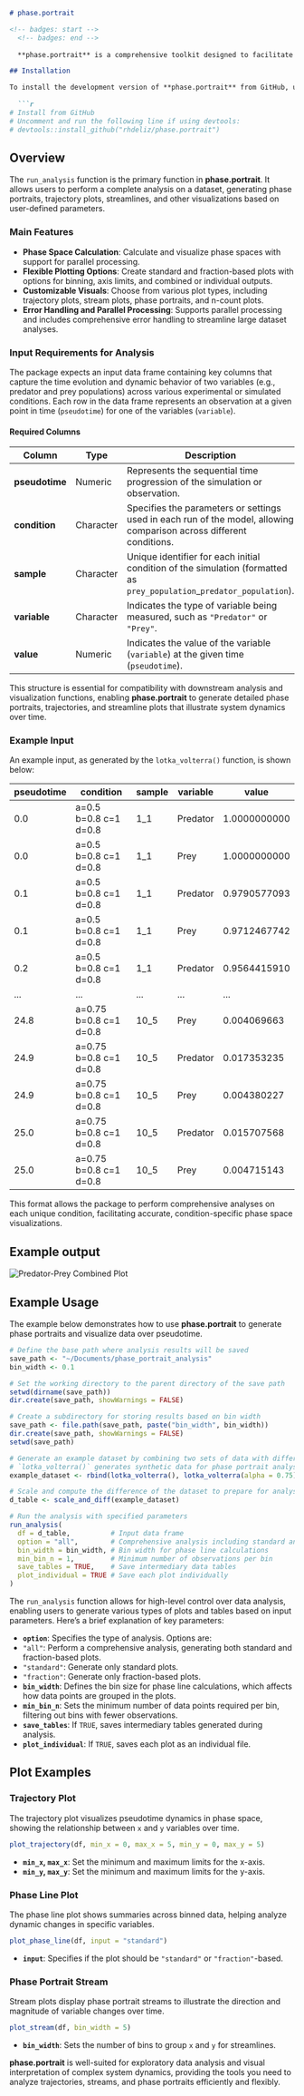 ```markdown
# phase.portrait

<!-- badges: start -->
  <!-- badges: end -->
  
  **phase.portrait** is a comprehensive toolkit designed to facilitate the analysis and visualization of phase space dynamics. This package is ideal for exploring complex systems through phase portraits, trajectories, and streamlines, providing flexible options for both standard and fraction-based data representations. With **phase.portrait**, you can create detailed phase plots, analyze variable relationships over pseudotime, and produce insightful visual summaries through customizable options for binning, parallel processing, and saving.

## Installation

To install the development version of **phase.portrait** from GitHub, use the following command:
  
  ```r
# Install from GitHub
# Uncomment and run the following line if using devtools:
# devtools::install_github("rhdeliz/phase.portrait")
```

## Overview

The `run_analysis` function is the primary function in **phase.portrait**. It allows users to perform a complete analysis on a dataset, generating phase portraits, trajectory plots, streamlines, and other visualizations based on user-defined parameters.

### Main Features

- **Phase Space Calculation**: Calculate and visualize phase spaces with support for parallel processing.
- **Flexible Plotting Options**: Create standard and fraction-based plots with options for binning, axis limits, and combined or individual outputs.
- **Customizable Visuals**: Choose from various plot types, including trajectory plots, stream plots, phase portraits, and n-count plots.
- **Error Handling and Parallel Processing**: Supports parallel processing and includes comprehensive error handling to streamline large dataset analyses.

### Input Requirements for Analysis

The package expects an input data frame containing key columns that capture the time evolution and dynamic behavior of two variables (e.g., predator and prey populations) across various experimental or simulated conditions. Each row in the data frame represents an observation at a given point in time (`pseudotime`) for one of the variables (`variable`).

#### Required Columns

| Column      | Type       | Description                                                                                 |
  |-------------|------------|---------------------------------------------------------------------------------------------|
  | **pseudotime** | Numeric    | Represents the sequential time progression of the simulation or observation.                 |
  | **condition** | Character  | Specifies the parameters or settings used in each run of the model, allowing comparison across different conditions. |
  | **sample**    | Character  | Unique identifier for each initial condition of the simulation (formatted as `prey_population`_`predator_population`). |
  | **variable**  | Character  | Indicates the type of variable being measured, such as `"Predator"` or `"Prey"`.               |
  | **value**     | Numeric    | Indicates the value of the variable (`variable`) at the given time (`pseudotime`).            |
  
  This structure is essential for compatibility with downstream analysis and visualization functions, enabling **phase.portrait** to generate detailed phase portraits, trajectories, and streamline plots that illustrate system dynamics over time.

### Example Input

An example input, as generated by the `lotka_volterra()` function, is shown below:
  
  | pseudotime | condition               | sample | variable | value          |
  |------------|-------------------------|--------|----------|----------------|
  | 0.0        | a=0.5 b=0.8 c=1 d=0.8   | 1_1    | Predator | 1.0000000000   |
  | 0.0        | a=0.5 b=0.8 c=1 d=0.8   | 1_1    | Prey     | 1.0000000000   |
  | 0.1        | a=0.5 b=0.8 c=1 d=0.8   | 1_1    | Predator | 0.9790577093   |
  | 0.1        | a=0.5 b=0.8 c=1 d=0.8   | 1_1    | Prey     | 0.9712467742   |
  | 0.2        | a=0.5 b=0.8 c=1 d=0.8   | 1_1    | Predator | 0.9564415910   |
  | ...        | ...                     | ...    | ...      | ...            |
  | 24.8       | a=0.75 b=0.8 c=1 d=0.8  | 10_5   | Prey     | 0.004069663    |
  | 24.9       | a=0.75 b=0.8 c=1 d=0.8  | 10_5   | Predator | 0.017353235    |
  | 24.9       | a=0.75 b=0.8 c=1 d=0.8  | 10_5   | Prey     | 0.004380227    |
  | 25.0       | a=0.75 b=0.8 c=1 d=0.8  | 10_5   | Predator | 0.015707568    |
  | 25.0       | a=0.75 b=0.8 c=1 d=0.8  | 10_5   | Prey     | 0.004715143    |
  
  This format allows the package to perform comprehensive analyses on each unique condition, facilitating accurate, condition-specific phase space visualizations.

## Example output
![Predator-Prey Combined Plot](Predator%20Prey_combined_plot.png)

## Example Usage

The example below demonstrates how to use **phase.portrait** to generate phase portraits and visualize data over pseudotime.

```r
# Define the base path where analysis results will be saved
save_path <- "~/Documents/phase_portrait_analysis"
bin_width <- 0.1

# Set the working directory to the parent directory of the save path
setwd(dirname(save_path))
dir.create(save_path, showWarnings = FALSE)

# Create a subdirectory for storing results based on bin width
save_path <- file.path(save_path, paste("bin_width", bin_width))
dir.create(save_path, showWarnings = FALSE)
setwd(save_path)

# Generate an example dataset by combining two sets of data with different parameters
# `lotka_volterra()` generates synthetic data for phase portrait analysis
example_dataset <- rbind(lotka_volterra(), lotka_volterra(alpha = 0.75))

# Scale and compute the difference of the dataset to prepare for analysis
d_table <- scale_and_diff(example_dataset)

# Run the analysis with specified parameters
run_analysis(
  df = d_table,          # Input data frame
  option = "all",        # Comprehensive analysis including standard and fraction-based options
  bin_width = bin_width, # Bin width for phase line calculations
  min_bin_n = 1,         # Minimum number of observations per bin
  save_tables = TRUE,    # Save intermediary data tables
  plot_individual = TRUE # Save each plot individually
)
```

The `run_analysis` function allows for high-level control over data analysis, enabling users to generate various types of plots and tables based on input parameters. Here’s a brief explanation of key parameters:
  
  - **`option`**: Specifies the type of analysis. Options are:
  - `"all"`: Perform a comprehensive analysis, generating both standard and fraction-based plots.
- `"standard"`: Generate only standard plots.
- `"fraction"`: Generate only fraction-based plots.
- **`bin_width`**: Defines the bin size for phase line calculations, which affects how data points are grouped in the plots.
- **`min_bin_n`**: Sets the minimum number of data points required per bin, filtering out bins with fewer observations.
- **`save_tables`**: If `TRUE`, saves intermediary tables generated during analysis.
- **`plot_individual`**: If `TRUE`, saves each plot as an individual file.

## Plot Examples

### Trajectory Plot

The trajectory plot visualizes pseudotime dynamics in phase space, showing the relationship between `x` and `y` variables over time.

```r
plot_trajectory(df, min_x = 0, max_x = 5, min_y = 0, max_y = 5)
```

- **`min_x`, `max_x`**: Set the minimum and maximum limits for the x-axis.
- **`min_y`, `max_y`**: Set the minimum and maximum limits for the y-axis.

### Phase Line Plot

The phase line plot shows summaries across binned data, helping analyze dynamic changes in specific variables.

```r
plot_phase_line(df, input = "standard")
```

- **`input`**: Specifies if the plot should be `"standard"` or `"fraction"`-based.

### Phase Portrait Stream

Stream plots display phase portrait streams to illustrate the direction and magnitude of variable changes over time.

```r
plot_stream(df, bin_width = 5)
```

- **`bin_width`**: Sets the number of bins to group `x` and `y` for streamlines.

**phase.portrait** is well-suited for exploratory data analysis and visual interpretation of complex system dynamics, providing the tools you need to analyze trajectories, streams, and phase portraits efficiently and flexibly.
```
